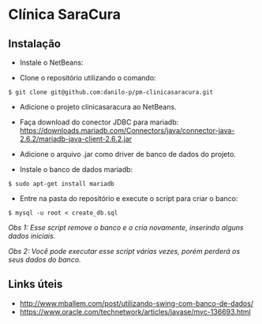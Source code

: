 # Clínica SaraCura

## Instalação

- Instale o NetBeans:

- Clone o repositório utilizando o comando:
```shell
$ git clone git@github.com:danilo-p/pm-clinicasaracura.git
```

- Adicione o projeto clinicasaracura ao NetBeans.

- Faça download do conector JDBC para mariadb: https://downloads.mariadb.com/Connectors/java/connector-java-2.6.2/mariadb-java-client-2.6.2.jar

- Adicione o arquivo .jar como driver de banco de dados do projeto.

- Instale o banco de dados mariadb:
```shell
$ sudo apt-get install mariadb
```

- Entre na pasta do repositório e execute o script para criar o banco:
```shell
$ mysql -u root < create_db.sql
```
*Obs 1: Esse script remove o banco e o cria novamente, inserindo  alguns dados iniciais.*

*Obs 2: Você pode executar esse script várias vezes, porém perderá os seus dados do banco.*


##  Links úteis
- http://www.mballem.com/post/utilizando-swing-com-banco-de-dados/
- https://www.oracle.com/technetwork/articles/javase/mvc-136693.html


